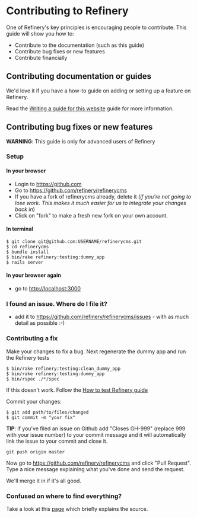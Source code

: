 # Contributing to Refinery

One of Refinery's key principles is encouraging people to contribute.
This guide will show you how to:

* Contribute to the documentation (such as this guide)
* Contribute bug fixes or new features
* Contribute financially

## Contributing documentation or guides

We'd love it if you have a how-to guide on adding or setting up a feature on Refinery.

Read the [Writing a guide for this website](/guides/writing-a-guide-for-this-website) guide for more
information.

## Contributing bug fixes or new features

__WARNING__: This guide is only for advanced users of Refinery

### Setup

#### In your browser

* Login to <https://github.com>
* Go to <https://github.com/refinery/refinerycms>
* If you have a fork of refinerycms already, delete it (*if you're not going to lose work. This makes it much easier for us to integrate your changes back in*)
* Click on "fork" to make a fresh new fork on your own account.

#### In terminal

```shell
$ git clone git@github.com:USERNAME/refinerycms.git
$ cd refinerycms
$ bundle install
$ bin/rake refinery:testing:dummy_app
$ rails server
```

#### In your browser again

* go to <http://localhost:3000>

### I found an issue. Where do I file it?

* add it to <https://github.com/refinery/refinerycms/issues> - with as much detail as possible :-)

### Contributing a fix

Make your changes to fix a bug. Next regenerate the dummy app and run the Refinery tests

```shell
$ bin/rake refinery:testing:clean_dummy_app
$ bin/rake refinery:testing:dummy_app
$ bin/rspec ./*/spec
```

If this doesn't work. Follow the [How to test Refinery guide](/guides/testing)

Commit your changes:

```shell
$ git add path/to/files/changed
$ git commit -m "your fix"
```

__TIP__: if you've filed an issue on Github add "Closes GH-999" (replace 999 with your issue number) to your commit message and it will automatically link the issue to your commit and close it.

```shell
git push origin master
```

Now go to <https://github.com/refinery/refinerycms> and click "Pull Request". Type a nice message explaining what you've done and send the request.

We'll merge it in if it's all good.

### Confused on where to find everything?

Take a look at this [page](https://github.com/refinery/refinerycms/wiki/Begin-Developing) which briefly explains the source.
